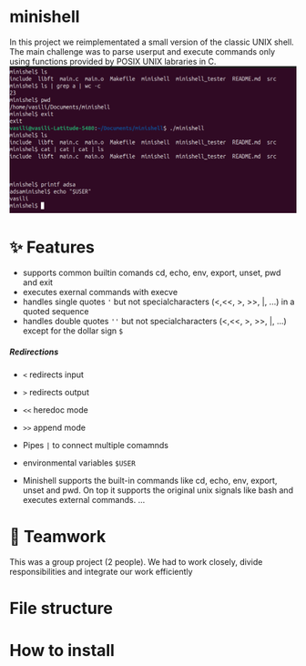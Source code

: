# minishell
In this project we reimplementated a small version of the classic UNIX shell. The main challenge was to parse userput and execute commands only using functions provided by POSIX UNIX labraries in C.
![Minishell](https://github.com/WaPoco/minishell/blob/main/minishell.png)
# ✨ Features
- supports common builtin comands cd, echo, env, export, unset, pwd and exit
- executes exernal commands with execve
- handles single quotes ```'``` but not specialcharacters (<,<<, >, >>, |, ...) in a quoted sequence
- handles double quotes ```''``` but not specialcharacters (<,<<, >, >>, |, ...) except for the dollar sign ```$```
##### Redirections
- ```<``` redirects input
- ```>``` redirects output
- ```<<``` heredoc mode
- ```>>``` append mode 
- Pipes ```|``` to connect multiple comamnds
- environmental variables ```$USER```

- Minishell supports the built-in commands like cd, echo, env, export, unset and pwd. On top it supports the original unix signals like bash and executes external commands.
...
# 👥 Teamwork
This was a group project (2 people).
We had to work closely, divide responsibilities and integrate our work efficiently

# File structure


# How to install







